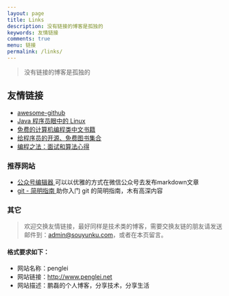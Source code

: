 ```yaml
---
layout: page
title: Links
description: 没有链接的博客是孤独的
keywords: 友情链接
comments: true
menu: 链接
permalink: /links/
---
```



> 没有链接的博客是孤独的

## 友情链接

 * [awesome-github](https://github.com/AntBranch/awesome-github)
 * [Java 程序员眼中的 Linux](https://github.com/judasn/Linux-Tutorial)
 * [免费的计算机编程类中文书籍](https://github.com/kanwangzjm/free-programming-books-zh_CN)
 * [给程序员的开源、免费图书集合](https://github.com/waylau/books-collection)
 * [编程之法：面试和算法心得](https://github.com/waylau/books-collection)
 
### 推荐网站
 * [公众号编辑器 ](http://md.barretlee.com/) 可以以优雅的方式在微信公众号去发布markdown文章
 * [git - 简明指南 ](http://rogerdudler.github.io/git-guide/index.zh.html) 助你入门 git 的简明指南，木有高深内容

### 其它

> 欢迎交换友情链接，最好同样是技术类的博客，需要交换友链的朋友请发送邮件到：admin@souyunku.com，或者在本页留言。

#### 格式要求如下：
* 网站名称：penglei
* 网站链接：http://www.penglei.net
* 网站描述：鹏磊的个人博客，分享技术，分享生活

